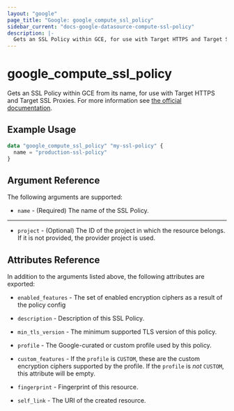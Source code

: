 ```yaml
---
layout: "google"
page_title: "Google: google_compute_ssl_policy"
sidebar_current: "docs-google-datasource-compute-ssl-policy"
description: |-
  Gets an SSL Policy within GCE, for use with Target HTTPS and Target SSL Proxies.
---
```


# google\_compute\_ssl\_policy

Gets an SSL Policy within GCE from its name, for use with Target HTTPS and Target SSL Proxies.
    For more information see [the official documentation](https://cloud.google.com/compute/docs/load-balancing/ssl-policies).

## Example Usage

```tf
data "google_compute_ssl_policy" "my-ssl-policy" {
  name = "production-ssl-policy"
}
```

## Argument Reference

The following arguments are supported:

* `name` - (Required) The name of the SSL Policy.

- - -

* `project` - (Optional) The ID of the project in which the resource belongs. If it
    is not provided, the provider project is used.

## Attributes Reference

In addition to the arguments listed above, the following attributes are exported:

* `enabled_features` - The set of enabled encryption ciphers as a result of the policy config

* `description` - Description of this SSL Policy.

* `min_tls_version` - The minimum supported TLS version of this policy.

* `profile` - The Google-curated or custom profile used by this policy.

* `custom_features` - If the `profile` is `CUSTOM`, these are the custom encryption
    ciphers supported by the profile. If the `profile` is *not* `CUSTOM`, this
    attribute will be empty.

* `fingerprint` - Fingerprint of this resource.

* `self_link` - The URI of the created resource.

